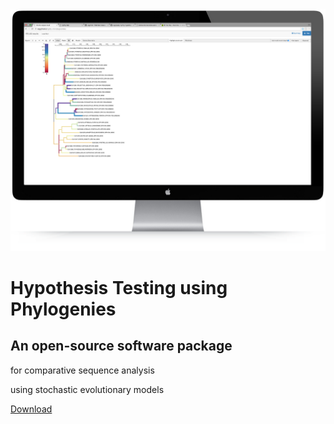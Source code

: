 <link
  rel="stylesheet"
  href="//unpkg.com/purecss@0.6.2/build/pure-min.css"
  integrity="sha384-UQiGfs9ICog+LwheBSRCt1o5cbyKIHbwjWscjemyBMT9YCUMZffs6UqUTd0hObXD"
  crossorigin="anonymous"
/>

<div class="mobile-image">
  <img src="images/mobile-image.png" alt="HyPhy Logo" class="logo-hidden" />
</div>

<div class="home-section01">
  <h1>Hypothesis Testing using Phylogenies</h1>
  <h2>An open-source software package</h2>
  <p>for comparative sequence analysis</p>
  <p>using stochastic evolutionary models</p>
  <a href="register/" class="download-button">Download</a>
</div>
<div class="divider"></div>
<div class="home-section02"></div>

<div class="pure-g">
  <!--<div class="pure-u-1-2"></div>-->
  <div class="pure-u-1-2"></div>
</div>
